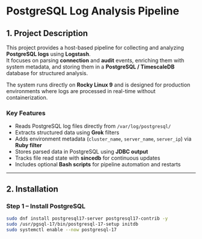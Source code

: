 # PostgreSQL Log Analysis Pipeline

## 1. Project Description

This project provides a host-based pipeline for collecting and analyzing **PostgreSQL logs** using **Logstash**.  
It focuses on parsing **connection** and **audit** events, enriching them with system metadata, and storing them in a **PostgreSQL / TimescaleDB** database for structured analysis.  

The system runs directly on **Rocky Linux 9** and is designed for production environments where logs are processed in real-time without containerization.

### Key Features
- Reads PostgreSQL log files directly from `/var/log/postgresql/`
- Extracts structured data using **Grok** filters  
- Adds environment metadata (`cluster_name`, `server_name`, `server_ip`) via **Ruby filter**  
- Stores parsed data in PostgreSQL using **JDBC output**  
- Tracks file read state with **sincedb** for continuous updates  
- Includes optional **Bash scripts** for pipeline automation and restarts  

---

## 2. Installation

### Step 1 – Install PostgreSQL

```bash
sudo dnf install postgresql17-server postgresql17-contrib -y
sudo /usr/pgsql-17/bin/postgresql-17-setup initdb
sudo systemctl enable --now postgresql-17
